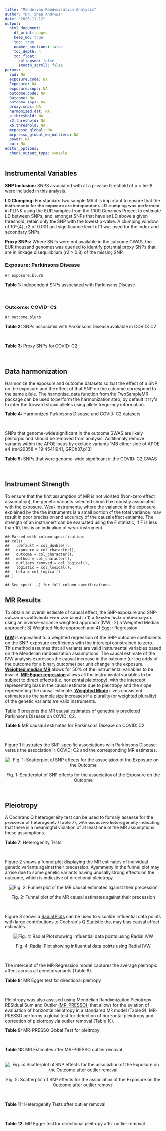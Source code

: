 ```yaml
---
title: "Mendelian Randomization Analysis"
author: "Dr. Shea Andrews"
date: "2020-11-12"
output:
  html_document:
    df_print: paged
    keep_md: true
    toc: true
    number_sections: false
    toc_depth: 4
    toc_float:
      collapsed: false
      smooth_scroll: false
params:
  rwd: NA
  exposure.code: NA
  Exposure: NA
  exposure.snps: NA
  outcome.code: NA
  Outcome: NA
  outcome.snps: NA
  proxy.snps: NA
  harmonized.dat: NA
  p.threshold: NA
  r2.threshold: NA
  kb.threshold: NA
  mrpresso_global: NA
  mrpresso_global_wo_outliers: NA
  power: NA
  out: NA
editor_options:
  chunk_output_type: console
---
```







## Instrumental Variables
**SNP Inclusion:** SNPS associated with at a p-value threshold of p < 5e-8 were included in this analysis.
<br>

**LD Clumping:** For standard two sample MR it is important to ensure that the instruments for the exposure are independent. LD clumping was performed in PLINK using the EUR samples from the 1000 Genomes Project to estimate LD between SNPs, and, amongst SNPs that have an LD above a given threshold, retain only the SNP with the lowest p-value. A clumping window of 10^{4}, r2 of 0.001 and significance level of 1 was used for the index and secondary SNPs.
<br>

**Proxy SNPs:** Where SNPs were not available in the outcome GWAS, the EUR thousand genomes was queried to identify potential proxy SNPs that are in linkage disequilibrium (r2 > 0.8) of the missing SNP.
<br>

### Exposure: Parkinsons Disease
`#r exposure.blurb`
<br>

**Table 1:** Independent SNPs associated with Parkinsons Disease
<div data-pagedtable="false">
  <script data-pagedtable-source type="application/json">
{"columns":[{"label":["SNP"],"name":[1],"type":["chr"],"align":["left"]},{"label":["CHROM"],"name":[2],"type":["dbl"],"align":["right"]},{"label":["POS"],"name":[3],"type":["dbl"],"align":["right"]},{"label":["REF"],"name":[4],"type":["chr"],"align":["left"]},{"label":["ALT"],"name":[5],"type":["chr"],"align":["left"]},{"label":["AF"],"name":[6],"type":["dbl"],"align":["right"]},{"label":["BETA"],"name":[7],"type":["dbl"],"align":["right"]},{"label":["SE"],"name":[8],"type":["dbl"],"align":["right"]},{"label":["Z"],"name":[9],"type":["dbl"],"align":["right"]},{"label":["P"],"name":[10],"type":["dbl"],"align":["right"]},{"label":["N"],"name":[11],"type":["dbl"],"align":["right"]},{"label":["TRAIT"],"name":[12],"type":["chr"],"align":["left"]}],"data":[{"1":"rs35749011","2":"1","3":"155135036","4":"G","5":"A","6":"0.0191","7":"0.7508","8":"0.0659","9":"11.393020","10":"5.022e-30","11":"482730","12":"parkinsons_disease"},{"1":"rs823106","2":"1","3":"205656453","4":"G","5":"C","6":"0.8488","7":"-0.1492","8":"0.0239","9":"-6.242678","10":"4.100e-10","11":"482730","12":"parkinsons_disease"},{"1":"rs4488803","2":"3","3":"58218352","4":"G","5":"A","6":"0.3746","7":"-0.1136","8":"0.0199","9":"-5.708543","10":"1.076e-08","11":"482730","12":"parkinsons_disease"},{"1":"rs34311866","2":"4","3":"951947","4":"T","5":"C","6":"0.1958","7":"0.2272","8":"0.0231","9":"9.835500","10":"7.974e-23","11":"482730","12":"parkinsons_disease"},{"1":"rs4698412","2":"4","3":"15737348","4":"G","5":"A","6":"0.5530","7":"0.1258","8":"0.0168","9":"7.488095","10":"7.049e-14","11":"482730","12":"parkinsons_disease"},{"1":"rs7695720","2":"4","3":"77183300","4":"A","5":"C","6":"0.2091","7":"-0.1255","8":"0.0208","9":"-6.033650","10":"1.528e-09","11":"482730","12":"parkinsons_disease"},{"1":"rs356203","2":"4","3":"90666041","4":"C","5":"T","6":"0.6169","7":"-0.2398","8":"0.0178","9":"-13.471910","10":"3.007e-41","11":"482730","12":"parkinsons_disease"},{"1":"rs75646569","2":"5","3":"60345424","4":"T","5":"G","6":"0.1117","7":"0.1916","8":"0.0266","9":"7.203010","10":"5.618e-13","11":"482730","12":"parkinsons_disease"},{"1":"rs35265698","2":"6","3":"32561334","4":"C","5":"G","6":"0.1547","7":"-0.2000","8":"0.0303","9":"-6.600660","10":"3.927e-11","11":"480593","12":"parkinsons_disease"},{"1":"rs858295","2":"7","3":"23245569","4":"A","5":"G","6":"0.3947","7":"-0.1039","8":"0.0176","9":"-5.903410","10":"3.831e-09","11":"482730","12":"parkinsons_disease"},{"1":"rs620490","2":"8","3":"16697579","4":"T","5":"G","6":"0.2762","7":"-0.1174","8":"0.0190","9":"-6.178950","10":"6.456e-10","11":"482730","12":"parkinsons_disease"},{"1":"rs144814361","2":"10","3":"121410917","4":"C","5":"T","6":"0.0174","7":"0.4411","8":"0.0680","9":"6.486765","10":"9.065e-11","11":"482730","12":"parkinsons_disease"},{"1":"rs75505347","2":"12","3":"40885549","4":"C","5":"T","6":"0.0195","7":"0.3917","8":"0.0674","9":"5.811573","10":"6.117e-09","11":"482730","12":"parkinsons_disease"},{"1":"rs10847864","2":"12","3":"123326598","4":"G","5":"T","6":"0.3625","7":"0.1274","8":"0.0179","9":"7.117318","10":"9.812e-13","11":"482730","12":"parkinsons_disease"},{"1":"rs4774417","2":"15","3":"61993702","4":"G","5":"A","6":"0.7397","7":"0.1052","8":"0.0192","9":"5.479167","10":"4.626e-08","11":"482730","12":"parkinsons_disease"},{"1":"rs12934900","2":"16","3":"30923602","4":"A","5":"T","6":"0.6571","7":"0.1215","8":"0.0184","9":"6.603260","10":"4.331e-11","11":"482730","12":"parkinsons_disease"},{"1":"rs4566208","2":"17","3":"16010920","4":"A","5":"G","6":"0.5659","7":"-0.0957","8":"0.0174","9":"-5.500000","10":"3.884e-08","11":"482730","12":"parkinsons_disease"},{"1":"rs58879558","2":"17","3":"44095467","4":"T","5":"C","6":"0.2229","7":"-0.2383","8":"0.0250","9":"-9.532000","10":"1.363e-21","11":"482730","12":"parkinsons_disease"},{"1":"rs4588066","2":"18","3":"40672964","4":"G","5":"A","6":"0.3260","7":"0.1046","8":"0.0178","9":"5.876404","10":"4.453e-09","11":"482730","12":"parkinsons_disease"}],"options":{"columns":{"min":{},"max":[10]},"rows":{"min":[10],"max":[10]},"pages":{}}}
  </script>
</div>
<br>

### Outcome: COVID: C2
`#r outcome.blurb`
<br>

**Table 2:** SNPs associated with Parkinsons Disease avaliable in COVID: C2
<div data-pagedtable="false">
  <script data-pagedtable-source type="application/json">
{"columns":[{"label":["SNP"],"name":[1],"type":["chr"],"align":["left"]},{"label":["CHROM"],"name":[2],"type":["dbl"],"align":["right"]},{"label":["POS"],"name":[3],"type":["dbl"],"align":["right"]},{"label":["REF"],"name":[4],"type":["chr"],"align":["left"]},{"label":["ALT"],"name":[5],"type":["chr"],"align":["left"]},{"label":["AF"],"name":[6],"type":["dbl"],"align":["right"]},{"label":["BETA"],"name":[7],"type":["dbl"],"align":["right"]},{"label":["SE"],"name":[8],"type":["dbl"],"align":["right"]},{"label":["Z"],"name":[9],"type":["dbl"],"align":["right"]},{"label":["P"],"name":[10],"type":["dbl"],"align":["right"]},{"label":["N"],"name":[11],"type":["dbl"],"align":["right"]},{"label":["TRAIT"],"name":[12],"type":["chr"],"align":["left"]}],"data":[{"1":"rs35749011","2":"1","3":"155135036","4":"G","5":"A","6":"0.02146","7":"0.0032571","8":"0.065517","9":"0.04971381","10":"0.9604000","11":"1049901","12":"covid_vs._population__eur"},{"1":"rs823106","2":"1","3":"205656453","4":"G","5":"C","6":"0.86830","7":"0.0016756","8":"0.021096","9":"0.07942738","10":"0.9367000","11":"1293091","12":"covid_vs._population__eur"},{"1":"rs4488803","2":"3","3":"58218352","4":"G","5":"A","6":"0.41070","7":"-0.0096150","8":"0.015546","9":"-0.61848707","10":"0.5363000","11":"1288954","12":"covid_vs._population__eur"},{"1":"rs34311866","2":"4","3":"951947","4":"T","5":"C","6":"0.19650","7":"0.0116500","8":"0.018136","9":"0.64236877","10":"0.5206000","11":"1298710","12":"covid_vs._population__eur"},{"1":"rs4698412","2":"4","3":"15737348","4":"G","5":"A","6":"0.55600","7":"-0.0126280","8":"0.014332","9":"-0.88110522","10":"0.3782000","11":"1298710","12":"covid_vs._population__eur"},{"1":"rs7695720","2":"4","3":"77183300","4":"A","5":"C","6":"0.21390","7":"-0.0151080","8":"0.018846","9":"-0.80165552","10":"0.4228000","11":"1287990","12":"covid_vs._population__eur"},{"1":"rs356203","2":"4","3":"90666041","4":"C","5":"T","6":"0.63490","7":"0.0171870","8":"0.014949","9":"1.14970901","10":"0.2503000","11":"1298346","12":"covid_vs._population__eur"},{"1":"rs75646569","2":"5","3":"60345424","4":"T","5":"G","6":"0.10850","7":"-0.0186090","8":"0.023736","9":"-0.78399899","10":"0.4330000","11":"1298710","12":"covid_vs._population__eur"},{"1":"rs35265698","2":"6","3":"32561334","4":"C","5":"G","6":"0.18160","7":"-0.0764840","8":"0.020159","9":"-3.79403740","10":"0.0001483","11":"1160125","12":"covid_vs._population__eur"},{"1":"rs858295","2":"7","3":"23245569","4":"A","5":"G","6":"0.38950","7":"0.0133020","8":"0.014616","9":"0.91009852","10":"0.3628000","11":"1299010","12":"covid_vs._population__eur"},{"1":"rs620490","2":"8","3":"16697579","4":"T","5":"G","6":"0.29720","7":"-0.0117450","8":"0.015989","9":"-0.73456752","10":"0.4626000","11":"1298046","12":"covid_vs._population__eur"},{"1":"rs144814361","2":"10","3":"121410917","4":"C","5":"T","6":"0.02357","7":"0.1066900","8":"0.062635","9":"1.70336074","10":"0.0885200","11":"1287990","12":"covid_vs._population__eur"},{"1":"rs75505347","2":"12","3":"40885549","4":"C","5":"T","6":"0.02478","7":"-0.0157580","8":"0.055288","9":"-0.28501664","10":"0.7756000","11":"1292427","12":"covid_vs._population__eur"},{"1":"rs10847864","2":"12","3":"123326598","4":"G","5":"T","6":"0.34620","7":"-0.0215330","8":"0.018936","9":"-1.13714618","10":"0.2555000","11":"998982","12":"covid_vs._population__eur"},{"1":"rs4774417","2":"15","3":"61993702","4":"G","5":"A","6":"0.70450","7":"0.0098127","8":"0.018392","9":"0.53353088","10":"0.5937000","11":"1279533","12":"covid_vs._population__eur"},{"1":"rs12934900","2":"16","3":"30923602","4":"A","5":"T","6":"0.63490","7":"-0.0027984","8":"0.015855","9":"-0.17649953","10":"0.8599000","11":"1288954","12":"covid_vs._population__eur"},{"1":"rs4566208","2":"17","3":"16010920","4":"A","5":"G","6":"0.55440","7":"0.0045537","8":"0.015522","9":"0.29337070","10":"0.7692000","11":"1289890","12":"covid_vs._population__eur"},{"1":"rs58879558","2":"17","3":"44095467","4":"T","5":"C","6":"0.21420","7":"-0.0607460","8":"0.017555","9":"-3.46032469","10":"0.0005394","11":"1059999","12":"covid_vs._population__eur"},{"1":"rs4588066","2":"18","3":"40672964","4":"G","5":"A","6":"0.33780","7":"0.0056009","8":"0.015330","9":"0.36535551","10":"0.7148000","11":"1298710","12":"covid_vs._population__eur"}],"options":{"columns":{"min":{},"max":[10]},"rows":{"min":[10],"max":[10]},"pages":{}}}
  </script>
</div>
<br>

**Table 3:** Proxy SNPs for COVID: C2
<div data-pagedtable="false">
  <script data-pagedtable-source type="application/json">
{"columns":[{"label":["proxy.outcome"],"name":[1],"type":["lgl"],"align":["right"]},{"label":["target_snp"],"name":[2],"type":["lgl"],"align":["right"]},{"label":["proxy_snp"],"name":[3],"type":["lgl"],"align":["right"]},{"label":["ld.r2"],"name":[4],"type":["lgl"],"align":["right"]},{"label":["Dprime"],"name":[5],"type":["lgl"],"align":["right"]},{"label":["ref.proxy"],"name":[6],"type":["lgl"],"align":["right"]},{"label":["alt.proxy"],"name":[7],"type":["lgl"],"align":["right"]},{"label":["CHROM"],"name":[8],"type":["lgl"],"align":["right"]},{"label":["POS"],"name":[9],"type":["lgl"],"align":["right"]},{"label":["ALT.proxy"],"name":[10],"type":["lgl"],"align":["right"]},{"label":["REF.proxy"],"name":[11],"type":["lgl"],"align":["right"]},{"label":["AF"],"name":[12],"type":["lgl"],"align":["right"]},{"label":["BETA"],"name":[13],"type":["lgl"],"align":["right"]},{"label":["SE"],"name":[14],"type":["lgl"],"align":["right"]},{"label":["P"],"name":[15],"type":["lgl"],"align":["right"]},{"label":["N"],"name":[16],"type":["lgl"],"align":["right"]},{"label":["ref"],"name":[17],"type":["lgl"],"align":["right"]},{"label":["alt"],"name":[18],"type":["lgl"],"align":["right"]},{"label":["ALT"],"name":[19],"type":["lgl"],"align":["right"]},{"label":["REF"],"name":[20],"type":["lgl"],"align":["right"]},{"label":["PHASE"],"name":[21],"type":["lgl"],"align":["right"]}],"data":[{"1":"NA","2":"NA","3":"NA","4":"NA","5":"NA","6":"NA","7":"NA","8":"NA","9":"NA","10":"NA","11":"NA","12":"NA","13":"NA","14":"NA","15":"NA","16":"NA","17":"NA","18":"NA","19":"NA","20":"NA","21":"NA"}],"options":{"columns":{"min":{},"max":[10]},"rows":{"min":[10],"max":[10]},"pages":{}}}
  </script>
</div>
<br>

## Data harmonization
Harmonize the exposure and outcome datasets so that the effect of a SNP on the exposure and the effect of that SNP on the outcome correspond to the same allele. The harmonise_data function from the TwoSampleMR package can be used to perform the harmonization step, by default it try's to infer the forward strand alleles using allele frequency information.
<br>

**Table 4:** Harmonized Parkinsons Disease and COVID: C2 datasets
<div data-pagedtable="false">
  <script data-pagedtable-source type="application/json">
{"columns":[{"label":["SNP"],"name":[1],"type":["chr"],"align":["left"]},{"label":["effect_allele.exposure"],"name":[2],"type":["chr"],"align":["left"]},{"label":["other_allele.exposure"],"name":[3],"type":["chr"],"align":["left"]},{"label":["effect_allele.outcome"],"name":[4],"type":["chr"],"align":["left"]},{"label":["other_allele.outcome"],"name":[5],"type":["chr"],"align":["left"]},{"label":["beta.exposure"],"name":[6],"type":["dbl"],"align":["right"]},{"label":["beta.outcome"],"name":[7],"type":["dbl"],"align":["right"]},{"label":["eaf.exposure"],"name":[8],"type":["dbl"],"align":["right"]},{"label":["eaf.outcome"],"name":[9],"type":["dbl"],"align":["right"]},{"label":["remove"],"name":[10],"type":["lgl"],"align":["right"]},{"label":["palindromic"],"name":[11],"type":["lgl"],"align":["right"]},{"label":["ambiguous"],"name":[12],"type":["lgl"],"align":["right"]},{"label":["id.outcome"],"name":[13],"type":["chr"],"align":["left"]},{"label":["chr.outcome"],"name":[14],"type":["dbl"],"align":["right"]},{"label":["pos.outcome"],"name":[15],"type":["dbl"],"align":["right"]},{"label":["se.outcome"],"name":[16],"type":["dbl"],"align":["right"]},{"label":["z.outcome"],"name":[17],"type":["dbl"],"align":["right"]},{"label":["pval.outcome"],"name":[18],"type":["dbl"],"align":["right"]},{"label":["samplesize.outcome"],"name":[19],"type":["dbl"],"align":["right"]},{"label":["outcome"],"name":[20],"type":["chr"],"align":["left"]},{"label":["mr_keep.outcome"],"name":[21],"type":["lgl"],"align":["right"]},{"label":["pval_origin.outcome"],"name":[22],"type":["chr"],"align":["left"]},{"label":["chr.exposure"],"name":[23],"type":["dbl"],"align":["right"]},{"label":["pos.exposure"],"name":[24],"type":["dbl"],"align":["right"]},{"label":["se.exposure"],"name":[25],"type":["dbl"],"align":["right"]},{"label":["z.exposure"],"name":[26],"type":["dbl"],"align":["right"]},{"label":["pval.exposure"],"name":[27],"type":["dbl"],"align":["right"]},{"label":["samplesize.exposure"],"name":[28],"type":["dbl"],"align":["right"]},{"label":["exposure"],"name":[29],"type":["chr"],"align":["left"]},{"label":["mr_keep.exposure"],"name":[30],"type":["lgl"],"align":["right"]},{"label":["pval_origin.exposure"],"name":[31],"type":["chr"],"align":["left"]},{"label":["id.exposure"],"name":[32],"type":["chr"],"align":["left"]},{"label":["action"],"name":[33],"type":["dbl"],"align":["right"]},{"label":["mr_keep"],"name":[34],"type":["lgl"],"align":["right"]},{"label":["pt"],"name":[35],"type":["dbl"],"align":["right"]},{"label":["pleitropy_keep"],"name":[36],"type":["lgl"],"align":["right"]},{"label":["mrpresso_RSSobs"],"name":[37],"type":["dbl"],"align":["right"]},{"label":["mrpresso_pval"],"name":[38],"type":["dbl"],"align":["right"]},{"label":["mrpresso_keep"],"name":[39],"type":["lgl"],"align":["right"]}],"data":[{"1":"rs10847864","2":"T","3":"G","4":"T","5":"G","6":"0.1274","7":"-0.0215330","8":"0.3625","9":"0.34620","10":"FALSE","11":"FALSE","12":"FALSE","13":"vf28wv","14":"12","15":"123326598","16":"0.018936","17":"-1.13714618","18":"0.2555000","19":"998982","20":"covidhgi2020anaC2v4eur","21":"TRUE","22":"reported","23":"12","24":"123326598","25":"0.0179","26":"7.117318","27":"9.812e-13","28":"482730","29":"Nalls2019pd","30":"TRUE","31":"reported","32":"0Q8jko","33":"2","34":"TRUE","35":"5e-08","36":"TRUE","37":"8.091444e-04","38":"1.0000","39":"TRUE"},{"1":"rs12934900","2":"T","3":"A","4":"T","5":"A","6":"0.1215","7":"-0.0027984","8":"0.6571","9":"0.63490","10":"FALSE","11":"TRUE","12":"FALSE","13":"vf28wv","14":"16","15":"30923602","16":"0.015855","17":"-0.17649953","18":"0.8599000","19":"1288954","20":"covidhgi2020anaC2v4eur","21":"TRUE","22":"reported","23":"16","24":"30923602","25":"0.0184","26":"6.603260","27":"4.331e-11","28":"482730","29":"Nalls2019pd","30":"TRUE","31":"reported","32":"0Q8jko","33":"2","34":"TRUE","35":"5e-08","36":"TRUE","37":"7.983788e-05","38":"1.0000","39":"TRUE"},{"1":"rs144814361","2":"T","3":"C","4":"T","5":"C","6":"0.4411","7":"0.1066900","8":"0.0174","9":"0.02357","10":"FALSE","11":"FALSE","12":"FALSE","13":"vf28wv","14":"10","15":"121410917","16":"0.062635","17":"1.70336074","18":"0.0885200","19":"1287990","20":"covidhgi2020anaC2v4eur","21":"TRUE","22":"reported","23":"10","24":"121410917","25":"0.0680","26":"6.486765","27":"9.065e-11","28":"482730","29":"Nalls2019pd","30":"TRUE","31":"reported","32":"0Q8jko","33":"2","34":"TRUE","35":"5e-08","36":"TRUE","37":"7.830015e-03","38":"1.0000","39":"TRUE"},{"1":"rs34311866","2":"C","3":"T","4":"C","5":"T","6":"0.2272","7":"0.0116500","8":"0.1958","9":"0.19650","10":"FALSE","11":"FALSE","12":"FALSE","13":"vf28wv","14":"4","15":"951947","16":"0.018136","17":"0.64236877","18":"0.5206000","19":"1298710","20":"covidhgi2020anaC2v4eur","21":"TRUE","22":"reported","23":"4","24":"951947","25":"0.0231","26":"9.835500","27":"7.974e-23","28":"482730","29":"Nalls2019pd","30":"TRUE","31":"reported","32":"0Q8jko","33":"2","34":"TRUE","35":"5e-08","36":"TRUE","37":"8.130376e-07","38":"1.0000","39":"TRUE"},{"1":"rs35265698","2":"G","3":"C","4":"G","5":"C","6":"-0.2000","7":"-0.0764840","8":"0.1547","9":"0.18160","10":"FALSE","11":"TRUE","12":"FALSE","13":"vf28wv","14":"6","15":"32561334","16":"0.020159","17":"-3.79403740","18":"0.0001483","19":"1160125","20":"covidhgi2020anaC2v4eur","21":"TRUE","22":"reported","23":"6","24":"32561334","25":"0.0303","26":"-6.600660","27":"3.927e-11","28":"480593","29":"Nalls2019pd","30":"TRUE","31":"reported","32":"0Q8jko","33":"2","34":"TRUE","35":"5e-08","36":"TRUE","37":"5.112335e-03","38":"0.0171","39":"FALSE"},{"1":"rs356203","2":"T","3":"C","4":"T","5":"C","6":"-0.2398","7":"0.0171870","8":"0.6169","9":"0.63490","10":"FALSE","11":"FALSE","12":"FALSE","13":"vf28wv","14":"4","15":"90666041","16":"0.014949","17":"1.14970901","18":"0.2503000","19":"1298346","20":"covidhgi2020anaC2v4eur","21":"TRUE","22":"reported","23":"4","24":"90666041","25":"0.0178","26":"-13.471910","27":"3.007e-41","28":"482730","29":"Nalls2019pd","30":"TRUE","31":"reported","32":"0Q8jko","33":"2","34":"TRUE","35":"5e-08","36":"TRUE","37":"1.180232e-03","38":"0.6137","39":"TRUE"},{"1":"rs35749011","2":"A","3":"G","4":"A","5":"G","6":"0.7508","7":"0.0032571","8":"0.0191","9":"0.02146","10":"FALSE","11":"FALSE","12":"FALSE","13":"vf28wv","14":"1","15":"155135036","16":"0.065517","17":"0.04971381","18":"0.9604000","19":"1049901","20":"covidhgi2020anaC2v4eur","21":"TRUE","22":"reported","23":"1","24":"155135036","25":"0.0659","26":"11.393020","27":"5.022e-30","28":"482730","29":"Nalls2019pd","30":"TRUE","31":"reported","32":"0Q8jko","33":"2","34":"TRUE","35":"5e-08","36":"TRUE","37":"1.266803e-03","38":"1.0000","39":"TRUE"},{"1":"rs4488803","2":"A","3":"G","4":"A","5":"G","6":"-0.1136","7":"-0.0096150","8":"0.3746","9":"0.41070","10":"FALSE","11":"FALSE","12":"FALSE","13":"vf28wv","14":"3","15":"58218352","16":"0.015546","17":"-0.61848707","18":"0.5363000","19":"1288954","20":"covidhgi2020anaC2v4eur","21":"TRUE","22":"reported","23":"3","24":"58218352","25":"0.0199","26":"-5.708543","27":"1.076e-08","28":"482730","29":"Nalls2019pd","30":"TRUE","31":"reported","32":"0Q8jko","33":"2","34":"TRUE","35":"5e-08","36":"TRUE","37":"1.888173e-05","38":"1.0000","39":"TRUE"},{"1":"rs4566208","2":"G","3":"A","4":"G","5":"A","6":"-0.0957","7":"0.0045537","8":"0.5659","9":"0.55440","10":"FALSE","11":"FALSE","12":"FALSE","13":"vf28wv","14":"17","15":"16010920","16":"0.015522","17":"0.29337070","18":"0.7692000","19":"1289890","20":"covidhgi2020anaC2v4eur","21":"TRUE","22":"reported","23":"17","24":"16010920","25":"0.0174","26":"-5.500000","27":"3.884e-08","28":"482730","29":"Nalls2019pd","30":"TRUE","31":"reported","32":"0Q8jko","33":"2","34":"TRUE","35":"5e-08","36":"TRUE","37":"8.742039e-05","38":"1.0000","39":"TRUE"},{"1":"rs4588066","2":"A","3":"G","4":"A","5":"G","6":"0.1046","7":"0.0056009","8":"0.3260","9":"0.33780","10":"FALSE","11":"FALSE","12":"FALSE","13":"vf28wv","14":"18","15":"40672964","16":"0.015330","17":"0.36535551","18":"0.7148000","19":"1298710","20":"covidhgi2020anaC2v4eur","21":"TRUE","22":"reported","23":"18","24":"40672964","25":"0.0178","26":"5.876404","27":"4.453e-09","28":"482730","29":"Nalls2019pd","30":"TRUE","31":"reported","32":"0Q8jko","33":"2","34":"TRUE","35":"5e-08","36":"TRUE","37":"3.960039e-07","38":"1.0000","39":"TRUE"},{"1":"rs4698412","2":"A","3":"G","4":"A","5":"G","6":"0.1258","7":"-0.0126280","8":"0.5530","9":"0.55600","10":"FALSE","11":"FALSE","12":"FALSE","13":"vf28wv","14":"4","15":"15737348","16":"0.014332","17":"-0.88110522","18":"0.3782000","19":"1298710","20":"covidhgi2020anaC2v4eur","21":"TRUE","22":"reported","23":"4","24":"15737348","25":"0.0168","26":"7.488095","27":"7.049e-14","28":"482730","29":"Nalls2019pd","30":"TRUE","31":"reported","32":"0Q8jko","33":"2","34":"TRUE","35":"5e-08","36":"TRUE","37":"3.845009e-04","38":"1.0000","39":"TRUE"},{"1":"rs4774417","2":"A","3":"G","4":"A","5":"G","6":"0.1052","7":"0.0098127","8":"0.7397","9":"0.70450","10":"FALSE","11":"FALSE","12":"FALSE","13":"vf28wv","14":"15","15":"61993702","16":"0.018392","17":"0.53353088","18":"0.5937000","19":"1279533","20":"covidhgi2020anaC2v4eur","21":"TRUE","22":"reported","23":"15","24":"61993702","25":"0.0192","26":"5.479167","27":"4.626e-08","28":"482730","29":"Nalls2019pd","30":"TRUE","31":"reported","32":"0Q8jko","33":"2","34":"TRUE","35":"5e-08","36":"TRUE","37":"2.398328e-05","38":"1.0000","39":"TRUE"},{"1":"rs58879558","2":"C","3":"T","4":"C","5":"T","6":"-0.2383","7":"-0.0607460","8":"0.2229","9":"0.21420","10":"FALSE","11":"FALSE","12":"FALSE","13":"vf28wv","14":"17","15":"44095467","16":"0.017555","17":"-3.46032469","18":"0.0005394","19":"1059999","20":"covidhgi2020anaC2v4eur","21":"TRUE","22":"reported","23":"17","24":"44095467","25":"0.0250","26":"-9.532000","27":"1.363e-21","28":"482730","29":"Nalls2019pd","30":"TRUE","31":"reported","32":"0Q8jko","33":"2","34":"TRUE","35":"5e-08","36":"TRUE","37":"3.143728e-03","38":"0.0399","39":"FALSE"},{"1":"rs620490","2":"G","3":"T","4":"G","5":"T","6":"-0.1174","7":"-0.0117450","8":"0.2762","9":"0.29720","10":"FALSE","11":"FALSE","12":"FALSE","13":"vf28wv","14":"8","15":"16697579","16":"0.015989","17":"-0.73456752","18":"0.4626000","19":"1298046","20":"covidhgi2020anaC2v4eur","21":"TRUE","22":"reported","23":"8","24":"16697579","25":"0.0190","26":"-6.178950","27":"6.456e-10","28":"482730","29":"Nalls2019pd","30":"TRUE","31":"reported","32":"0Q8jko","33":"2","34":"TRUE","35":"5e-08","36":"TRUE","37":"4.052634e-05","38":"1.0000","39":"TRUE"},{"1":"rs75505347","2":"T","3":"C","4":"T","5":"C","6":"0.3917","7":"-0.0157580","8":"0.0195","9":"0.02478","10":"FALSE","11":"FALSE","12":"FALSE","13":"vf28wv","14":"12","15":"40885549","16":"0.055288","17":"-0.28501664","18":"0.7756000","19":"1292427","20":"covidhgi2020anaC2v4eur","21":"TRUE","22":"reported","23":"12","24":"40885549","25":"0.0674","26":"5.811573","27":"6.117e-09","28":"482730","29":"Nalls2019pd","30":"TRUE","31":"reported","32":"0Q8jko","33":"2","34":"TRUE","35":"5e-08","36":"TRUE","37":"1.267651e-03","38":"1.0000","39":"TRUE"},{"1":"rs75646569","2":"G","3":"T","4":"G","5":"T","6":"0.1916","7":"-0.0186090","8":"0.1117","9":"0.10850","10":"FALSE","11":"FALSE","12":"FALSE","13":"vf28wv","14":"5","15":"60345424","16":"0.023736","17":"-0.78399899","18":"0.4330000","19":"1298710","20":"covidhgi2020anaC2v4eur","21":"TRUE","22":"reported","23":"5","24":"60345424","25":"0.0266","26":"7.203010","27":"5.618e-13","28":"482730","29":"Nalls2019pd","30":"TRUE","31":"reported","32":"0Q8jko","33":"2","34":"TRUE","35":"5e-08","36":"TRUE","37":"8.394567e-04","38":"1.0000","39":"TRUE"},{"1":"rs7695720","2":"C","3":"A","4":"C","5":"A","6":"-0.1255","7":"-0.0151080","8":"0.2091","9":"0.21390","10":"FALSE","11":"FALSE","12":"FALSE","13":"vf28wv","14":"4","15":"77183300","16":"0.018846","17":"-0.80165552","18":"0.4228000","19":"1287990","20":"covidhgi2020anaC2v4eur","21":"TRUE","22":"reported","23":"4","24":"77183300","25":"0.0208","26":"-6.033650","27":"1.528e-09","28":"482730","29":"Nalls2019pd","30":"TRUE","31":"reported","32":"0Q8jko","33":"2","34":"TRUE","35":"5e-08","36":"TRUE","37":"8.817173e-05","38":"1.0000","39":"TRUE"},{"1":"rs823106","2":"C","3":"G","4":"C","5":"G","6":"-0.1492","7":"0.0016756","8":"0.8488","9":"0.86830","10":"FALSE","11":"TRUE","12":"FALSE","13":"vf28wv","14":"1","15":"205656453","16":"0.021096","17":"0.07942738","18":"0.9367000","19":"1293091","20":"covidhgi2020anaC2v4eur","21":"TRUE","22":"reported","23":"1","24":"205656453","25":"0.0239","26":"-6.242678","27":"4.100e-10","28":"482730","29":"Nalls2019pd","30":"TRUE","31":"reported","32":"0Q8jko","33":"2","34":"TRUE","35":"5e-08","36":"TRUE","37":"8.260243e-05","38":"1.0000","39":"TRUE"},{"1":"rs858295","2":"G","3":"A","4":"G","5":"A","6":"-0.1039","7":"0.0133020","8":"0.3947","9":"0.38950","10":"FALSE","11":"FALSE","12":"FALSE","13":"vf28wv","14":"7","15":"23245569","16":"0.014616","17":"0.91009852","18":"0.3628000","19":"1299010","20":"covidhgi2020anaC2v4eur","21":"TRUE","22":"reported","23":"7","24":"23245569","25":"0.0176","26":"-5.903410","27":"3.831e-09","28":"482730","29":"Nalls2019pd","30":"TRUE","31":"reported","32":"0Q8jko","33":"2","34":"TRUE","35":"5e-08","36":"TRUE","37":"3.563453e-04","38":"1.0000","39":"TRUE"}],"options":{"columns":{"min":{},"max":[10]},"rows":{"min":[10],"max":[10]},"pages":{}}}
  </script>
</div>
<br>

SNPs that genome-wide significant in the outcome GWAS are likely pleitorpic and should be removed from analysis. Additionaly remove variants within the APOE locus by exclude variants 1MB either side of APOE e4 (rs429358 = 19:45411941, GRCh37.p13)
<br>


**Table 5:** SNPs that were genome-wide significant in the COVID: C2 GWAS
<div data-pagedtable="false">
  <script data-pagedtable-source type="application/json">
{"columns":[{"label":["SNP"],"name":[1],"type":["chr"],"align":["left"]},{"label":["chr.outcome"],"name":[2],"type":["dbl"],"align":["right"]},{"label":["pos.outcome"],"name":[3],"type":["dbl"],"align":["right"]},{"label":["pval.exposure"],"name":[4],"type":["dbl"],"align":["right"]},{"label":["pval.outcome"],"name":[5],"type":["dbl"],"align":["right"]}],"data":[],"options":{"columns":{"min":{},"max":[10]},"rows":{"min":[10],"max":[10]},"pages":{}}}
  </script>
</div>
<br>


## Instrument Strength
To ensure that the first assumption of MR is not violated (Non-zero effect assumption), the genetic variants selected should be robustly associated with the exposure. Weak instruments, where the variance in the exposure explained by the the instruments is a small portion of the total variance, may result in poor precission and accuracy of the causal effect estiamte. The strength of an instrument can be evaluated using the F statistic, if F is less than 10, this is an indication of weak instrument.


```
## Parsed with column specification:
## cols(
##   .default = col_double(),
##   exposure = col_character(),
##   outcome = col_character(),
##   method = col_character(),
##   outliers_removed = col_logical(),
##   logistic = col_logical(),
##   beta = col_logical()
## )
```

```
## See spec(...) for full column specifications.
```

<div data-pagedtable="false">
  <script data-pagedtable-source type="application/json">
{"columns":[{"label":["outliers_removed"],"name":[1],"type":["lgl"],"align":["right"]},{"label":["pve.exposure"],"name":[2],"type":["dbl"],"align":["right"]},{"label":["F"],"name":[3],"type":["dbl"],"align":["right"]},{"label":["Alpha"],"name":[4],"type":["dbl"],"align":["right"]},{"label":["NCP"],"name":[5],"type":["dbl"],"align":["right"]},{"label":["Power"],"name":[6],"type":["dbl"],"align":["right"]}],"data":[{"1":"FALSE","2":"0.0007443399","3":"57.79114","4":"0.05","5":"6.6687356","6":"0.73317173"},{"1":"TRUE","2":"0.0006527780","3":"56.63970","4":"0.05","5":"0.1716993","6":"0.06989127"}],"options":{"columns":{"min":{},"max":[10]},"rows":{"min":[10],"max":[10]},"pages":{}}}
  </script>
</div>

##  MR Results
To obtain an overall estimate of causal effect, the SNP-exposure and SNP-outcome coefficients were combined in 1) a fixed-effects meta-analysis using an inverse-variance weighted approach (IVW); 2) a Weighted Median approach; 3) Weighted Mode approach and 4) Egger Regression.


[**IVW**](https://doi.org/10.1002/gepi.21758) is equivalent to a weighted regression of the SNP-outcome coefficients on the SNP-exposure coefficients with the intercept constrained to zero. This method assumes that all variants are valid instrumental variables based on the Mendelian randomization assumptions. The causal estimate of the IVW analysis expresses the causal increase in the outcome (or log odds of the outcome for a binary outcome) per unit change in the exposure. [**Weighted median MR**](https://doi.org/10.1002/gepi.21965) allows for 50% of the instrumental variables to be invalid. [**MR-Egger regression**](https://doi.org/10.1093/ije/dyw220) allows all the instrumental variables to be subject to direct effects (i.e. horizontal pleiotropy), with the intercept representing bias in the causal estimate due to pleiotropy and the slope representing the causal estimate. [**Weighted Mode**](https://doi.org/10.1093/ije/dyx102) gives consistent estimates as the sample size increases if a plurality (or weighted plurality) of the genetic variants are valid instruments.
<br>



Table 6 presents the MR causal estimates of genetically predicted Parkinsons Disease on COVID: C2.
<br>

**Table 6** MR causaul estimates for Parkinsons Disease on COVID: C2
<div data-pagedtable="false">
  <script data-pagedtable-source type="application/json">
{"columns":[{"label":["id.exposure"],"name":[1],"type":["chr"],"align":["left"]},{"label":["id.outcome"],"name":[2],"type":["chr"],"align":["left"]},{"label":["outcome"],"name":[3],"type":["fctr"],"align":["left"]},{"label":["exposure"],"name":[4],"type":["fctr"],"align":["left"]},{"label":["method"],"name":[5],"type":["fctr"],"align":["left"]},{"label":["nsnp"],"name":[6],"type":["int"],"align":["right"]},{"label":["b"],"name":[7],"type":["dbl"],"align":["right"]},{"label":["se"],"name":[8],"type":["dbl"],"align":["right"]},{"label":["pval"],"name":[9],"type":["dbl"],"align":["right"]}],"data":[{"1":"0Q8jko","2":"vf28wv","3":"covidhgi2020anaC2v4eur","4":"Nalls2019pd","5":"Inverse variance weighted (fixed effects)","6":"19","7":"0.047711182","8":"0.02545135","9":"0.0608473"},{"1":"0Q8jko","2":"vf28wv","3":"covidhgi2020anaC2v4eur","4":"Nalls2019pd","5":"Weighted median","6":"19","7":"0.002771118","8":"0.03868554","9":"0.9428949"},{"1":"0Q8jko","2":"vf28wv","3":"covidhgi2020anaC2v4eur","4":"Nalls2019pd","5":"Weighted mode","6":"19","7":"-0.035009142","8":"0.05417303","9":"0.5262742"},{"1":"0Q8jko","2":"vf28wv","3":"covidhgi2020anaC2v4eur","4":"Nalls2019pd","5":"MR Egger","6":"19","7":"0.107966905","8":"0.08362288","9":"0.2139447"}],"options":{"columns":{"min":{},"max":[10]},"rows":{"min":[10],"max":[10]},"pages":{}}}
  </script>
</div>
<br>

Figure 1 illustrates the SNP-specific associations with Parkinsons Disease versus the association in COVID: C2 and the corresponding MR estimates.
<br>

<div class="figure" style="text-align: center">
<img src="/sc/arion/projects/LOAD/shea/Projects/MRcovid/results/MRcovideur/Nalls2019pd/covidhgi2020anaC2v4eur/Nalls2019pd_5e-8_covidhgi2020anaC2v4eur_MR_Analaysis_files/figure-html/scatter_plot-1.png" alt="Fig. 1: Scatterplot of SNP effects for the association of the Exposure on the Outcome"  />
<p class="caption">Fig. 1: Scatterplot of SNP effects for the association of the Exposure on the Outcome</p>
</div>
<br>


## Pleiotropy
A Cochrans Q heterogeneity test can be used to formaly assesse for the presence of heterogenity (Table 7), with excessive heterogeneity indicating that there is a meaningful violation of at least one of the MR assumptions.
these assumptions..
<br>

**Table 7:** Heterogenity Tests
<div data-pagedtable="false">
  <script data-pagedtable-source type="application/json">
{"columns":[{"label":["id.exposure"],"name":[1],"type":["chr"],"align":["left"]},{"label":["id.outcome"],"name":[2],"type":["chr"],"align":["left"]},{"label":["outcome"],"name":[3],"type":["fctr"],"align":["left"]},{"label":["exposure"],"name":[4],"type":["fctr"],"align":["left"]},{"label":["method"],"name":[5],"type":["fctr"],"align":["left"]},{"label":["Q"],"name":[6],"type":["dbl"],"align":["right"]},{"label":["Q_df"],"name":[7],"type":["dbl"],"align":["right"]},{"label":["Q_pval"],"name":[8],"type":["dbl"],"align":["right"]}],"data":[{"1":"0Q8jko","2":"vf28wv","3":"covidhgi2020anaC2v4eur","4":"Nalls2019pd","5":"MR Egger","6":"32.00871","7":"17","8":"0.01501051"},{"1":"0Q8jko","2":"vf28wv","3":"covidhgi2020anaC2v4eur","4":"Nalls2019pd","5":"Inverse variance weighted","6":"33.19286","7":"18","8":"0.01581553"}],"options":{"columns":{"min":{},"max":[10]},"rows":{"min":[10],"max":[10]},"pages":{}}}
  </script>
</div>
<br>

Figure 2 shows a funnel plot displaying the MR estimates of individual genetic variants against their precession. Aysmmetry in the funnel plot may arrise due to some genetic variants having unusally strong effects on the outcome, which is indicative of directional pleiotropy.
<br>

<div class="figure" style="text-align: center">
<img src="/sc/arion/projects/LOAD/shea/Projects/MRcovid/results/MRcovideur/Nalls2019pd/covidhgi2020anaC2v4eur/Nalls2019pd_5e-8_covidhgi2020anaC2v4eur_MR_Analaysis_files/figure-html/funnel_plot-1.png" alt="Fig. 2: Funnel plot of the MR causal estimates against their precession"  />
<p class="caption">Fig. 2: Funnel plot of the MR causal estimates against their precession</p>
</div>
<br>

Figure 3 shows a [Radial Plots](https://github.com/WSpiller/RadialMR) can be used to visualize influential data points with large contributions to Cochran's Q Statistic that may bias causal effect estimates.



<div class="figure" style="text-align: center">
<img src="/sc/arion/projects/LOAD/shea/Projects/MRcovid/results/MRcovideur/Nalls2019pd/covidhgi2020anaC2v4eur/Nalls2019pd_5e-8_covidhgi2020anaC2v4eur_MR_Analaysis_files/figure-html/Radial_Plot-1.png" alt="Fig. 4: Radial Plot showing influential data points using Radial IVW"  />
<p class="caption">Fig. 4: Radial Plot showing influential data points using Radial IVW</p>
</div>
<br>

The intercept of the MR-Regression model captures the average pleitropic affect across all genetic variants (Table 8).
<br>

**Table 8:** MR Egger test for directional pleitropy
<div data-pagedtable="false">
  <script data-pagedtable-source type="application/json">
{"columns":[{"label":["id.exposure"],"name":[1],"type":["chr"],"align":["left"]},{"label":["id.outcome"],"name":[2],"type":["chr"],"align":["left"]},{"label":["outcome"],"name":[3],"type":["fctr"],"align":["left"]},{"label":["exposure"],"name":[4],"type":["fctr"],"align":["left"]},{"label":["egger_intercept"],"name":[5],"type":["dbl"],"align":["right"]},{"label":["se"],"name":[6],"type":["dbl"],"align":["right"]},{"label":["pval"],"name":[7],"type":["dbl"],"align":["right"]}],"data":[{"1":"0Q8jko","2":"vf28wv","3":"covidhgi2020anaC2v4eur","4":"Nalls2019pd","5":"-0.01095206","6":"0.0138103","7":"0.4386854"}],"options":{"columns":{"min":{},"max":[10]},"rows":{"min":[10],"max":[10]},"pages":{}}}
  </script>
</div>
<br>

Pleiotropy was also assesed using Mendelian Randomization Pleiotropy RESidual Sum and Outlier [(MR-PRESSO)](https://doi.org/10.1038/s41588-018-0099-7), that allows for the evlation of evaluation of horizontal pleiotropy in a standared MR model (Table 9). MR-PRESSO performs a global test for detection of horizontal pleiotropy and correction of pleiotropy via outlier removal (Table 10).
<br>

**Table 9:** MR-PRESSO Global Test for pleitropy
<div data-pagedtable="false">
  <script data-pagedtable-source type="application/json">
{"columns":[{"label":["id.exposure"],"name":[1],"type":["chr"],"align":["left"]},{"label":["id.outcome"],"name":[2],"type":["chr"],"align":["left"]},{"label":["outcome"],"name":[3],"type":["chr"],"align":["left"]},{"label":["exposure"],"name":[4],"type":["chr"],"align":["left"]},{"label":["pt"],"name":[5],"type":["dbl"],"align":["right"]},{"label":["outliers_removed"],"name":[6],"type":["lgl"],"align":["right"]},{"label":["n_outliers"],"name":[7],"type":["dbl"],"align":["right"]},{"label":["RSSobs"],"name":[8],"type":["dbl"],"align":["right"]},{"label":["pval"],"name":[9],"type":["dbl"],"align":["right"]}],"data":[{"1":"0Q8jko","2":"vf28wv","3":"covidhgi2020anaC2v4eur","4":"Nalls2019pd","5":"5e-08","6":"FALSE","7":"2","8":"39.48058","9":"0.0079"}],"options":{"columns":{"min":{},"max":[10]},"rows":{"min":[10],"max":[10]},"pages":{}}}
  </script>
</div>
<br>


**Table 10:** MR Estimates after MR-PRESSO outlier removal
<div data-pagedtable="false">
  <script data-pagedtable-source type="application/json">
{"columns":[{"label":["id.exposure"],"name":[1],"type":["chr"],"align":["left"]},{"label":["id.outcome"],"name":[2],"type":["chr"],"align":["left"]},{"label":["outcome"],"name":[3],"type":["fctr"],"align":["left"]},{"label":["exposure"],"name":[4],"type":["fctr"],"align":["left"]},{"label":["method"],"name":[5],"type":["fctr"],"align":["left"]},{"label":["nsnp"],"name":[6],"type":["int"],"align":["right"]},{"label":["b"],"name":[7],"type":["dbl"],"align":["right"]},{"label":["se"],"name":[8],"type":["dbl"],"align":["right"]},{"label":["pval"],"name":[9],"type":["dbl"],"align":["right"]}],"data":[{"1":"0Q8jko","2":"vf28wv","3":"covidhgi2020anaC2v4eur","4":"Nalls2019pd","5":"Inverse variance weighted (fixed effects)","6":"17","7":"-0.008690184","8":"0.02815997","9":"0.7576253"},{"1":"0Q8jko","2":"vf28wv","3":"covidhgi2020anaC2v4eur","4":"Nalls2019pd","5":"Weighted median","6":"17","7":"-0.019234293","8":"0.03707657","9":"0.6039196"},{"1":"0Q8jko","2":"vf28wv","3":"covidhgi2020anaC2v4eur","4":"Nalls2019pd","5":"Weighted mode","6":"17","7":"-0.047643345","8":"0.05531415","9":"0.4017843"},{"1":"0Q8jko","2":"vf28wv","3":"covidhgi2020anaC2v4eur","4":"Nalls2019pd","5":"MR Egger","6":"17","7":"0.006687002","8":"0.06529351","9":"0.9197843"}],"options":{"columns":{"min":{},"max":[10]},"rows":{"min":[10],"max":[10]},"pages":{}}}
  </script>
</div>
<br>

<div class="figure" style="text-align: center">
<img src="/sc/arion/projects/LOAD/shea/Projects/MRcovid/results/MRcovideur/Nalls2019pd/covidhgi2020anaC2v4eur/Nalls2019pd_5e-8_covidhgi2020anaC2v4eur_MR_Analaysis_files/figure-html/scatter_plot_outlier-1.png" alt="Fig. 5: Scatterplot of SNP effects for the association of the Exposure on the Outcome after outlier removal"  />
<p class="caption">Fig. 5: Scatterplot of SNP effects for the association of the Exposure on the Outcome after outlier removal</p>
</div>
<br>

**Table 11:** Heterogenity Tests after outlier removal
<div data-pagedtable="false">
  <script data-pagedtable-source type="application/json">
{"columns":[{"label":["id.exposure"],"name":[1],"type":["chr"],"align":["left"]},{"label":["id.outcome"],"name":[2],"type":["chr"],"align":["left"]},{"label":["outcome"],"name":[3],"type":["fctr"],"align":["left"]},{"label":["exposure"],"name":[4],"type":["fctr"],"align":["left"]},{"label":["method"],"name":[5],"type":["fctr"],"align":["left"]},{"label":["Q"],"name":[6],"type":["dbl"],"align":["right"]},{"label":["Q_df"],"name":[7],"type":["dbl"],"align":["right"]},{"label":["Q_pval"],"name":[8],"type":["dbl"],"align":["right"]}],"data":[{"1":"0Q8jko","2":"vf28wv","3":"covidhgi2020anaC2v4eur","4":"Nalls2019pd","5":"MR Egger","6":"10.17506","7":"15","8":"0.8085863"},{"1":"0Q8jko","2":"vf28wv","3":"covidhgi2020anaC2v4eur","4":"Nalls2019pd","5":"Inverse variance weighted","6":"10.24319","7":"16","8":"0.8536232"}],"options":{"columns":{"min":{},"max":[10]},"rows":{"min":[10],"max":[10]},"pages":{}}}
  </script>
</div>
<br>

**Table 12:** MR Egger test for directional pleitropy after outlier removal
<div data-pagedtable="false">
  <script data-pagedtable-source type="application/json">
{"columns":[{"label":["id.exposure"],"name":[1],"type":["chr"],"align":["left"]},{"label":["id.outcome"],"name":[2],"type":["chr"],"align":["left"]},{"label":["outcome"],"name":[3],"type":["fctr"],"align":["left"]},{"label":["exposure"],"name":[4],"type":["fctr"],"align":["left"]},{"label":["egger_intercept"],"name":[5],"type":["dbl"],"align":["right"]},{"label":["se"],"name":[6],"type":["dbl"],"align":["right"]},{"label":["pval"],"name":[7],"type":["dbl"],"align":["right"]}],"data":[{"1":"0Q8jko","2":"vf28wv","3":"covidhgi2020anaC2v4eur","4":"Nalls2019pd","5":"-0.002682843","6":"0.01027778","7":"0.7976167"}],"options":{"columns":{"min":{},"max":[10]},"rows":{"min":[10],"max":[10]},"pages":{}}}
  </script>
</div>
<br>
